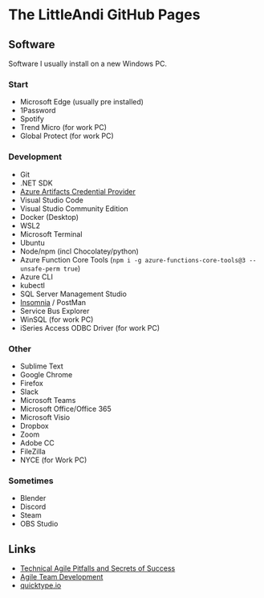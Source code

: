 # The LittleAndi GitHub Pages

## Software

Software I usually install on a new Windows PC.

### Start

* Microsoft Edge (usually pre installed)
* 1Password
* Spotify
* Trend Micro (for work PC)
* Global Protect (for work PC)

### Development

* Git
* .NET SDK
* [Azure Artifacts Credential Provider](https://github.com/microsoft/artifacts-credprovider)
* Visual Studio Code
* Visual Studio Community Edition
* Docker (Desktop)
* WSL2
* Microsoft Terminal
* Ubuntu
* Node/npm (incl Chocolatey/python)
* Azure Function Core Tools (`npm i -g azure-functions-core-tools@3 --unsafe-perm true`)
* Azure CLI
* kubectl
* SQL Server Management Studio
* [Insomnia](https://insomnia.rest/) / PostMan
* Service Bus Explorer
* WinSQL (for work PC)
* iSeries Access ODBC Driver (for work PC)

### Other

* Sublime Text
* Google Chrome
* Firefox
* Slack
* Microsoft Teams
* Microsoft Office/Office 365
* Microsoft Visio
* Dropbox
* Zoom
* Adobe CC
* FileZilla
* NYCE (for Work PC)

### Sometimes

* Blender
* Discord
* Steam
* OBS Studio

## Links

* [Technical Agile Pitfalls and Secrets of Success](https://www.youtube.com/watch?v=jxXwm2D3S20)
* [Agile Team Development](https://proagile.se/teams)
* [quicktype.io](https://app.quicktype.io/)
